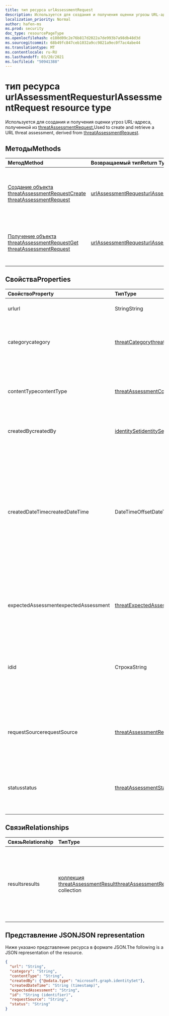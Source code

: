 ```yaml
---
title: тип ресурса urlAssessmentRequest
description: Используется для создания и получения оценки угрозы URL-адреса.
localization_priority: Normal
author: hafen-ms
ms.prod: security
doc_type: resourcePageType
ms.openlocfilehash: e180d09c2e76b817d2022a7de993b7a98db48d3d
ms.sourcegitcommit: 68b49fc847ceb1032a9cc9821a9ec0f7ac4abe44
ms.translationtype: MT
ms.contentlocale: ru-RU
ms.lasthandoff: 03/20/2021
ms.locfileid: "50941388"
---
```

# <a name="urlassessmentrequest-resource-type"></a><span data-ttu-id="5a11d-103">тип ресурса urlAssessmentRequest</span><span class="sxs-lookup"><span data-stu-id="5a11d-103">urlAssessmentRequest resource type</span></span>

<span data-ttu-id="5a11d-104">Используется для создания и получения оценки угроз URL-адреса, полученной из [threatAssessmentRequest.](threatAssessmentRequest.md)</span><span class="sxs-lookup"><span data-stu-id="5a11d-104">Used to create and retrieve a URL threat assessment, derived from [threatAssessmentRequest](threatAssessmentRequest.md).</span></span>

## <a name="methods"></a><span data-ttu-id="5a11d-105">Методы</span><span class="sxs-lookup"><span data-stu-id="5a11d-105">Methods</span></span>

| <span data-ttu-id="5a11d-106">Метод</span><span class="sxs-lookup"><span data-stu-id="5a11d-106">Method</span></span>       | <span data-ttu-id="5a11d-107">Возвращаемый тип</span><span class="sxs-lookup"><span data-stu-id="5a11d-107">Return Type</span></span> | <span data-ttu-id="5a11d-108">Описание</span><span class="sxs-lookup"><span data-stu-id="5a11d-108">Description</span></span> |
|:-------------|:------------|:------------|
| [<span data-ttu-id="5a11d-109">Создание объекта threatAssessmentRequest</span><span class="sxs-lookup"><span data-stu-id="5a11d-109">Create threatAssessmentRequest</span></span>](../api/informationprotection-post-threatassessmentrequests.md) | [<span data-ttu-id="5a11d-110">urlAssessmentRequest</span><span class="sxs-lookup"><span data-stu-id="5a11d-110">urlAssessmentRequest</span></span>](urlAssessmentRequest.md) | <span data-ttu-id="5a11d-111">Создайте новый запрос на оценку URL-адресов, разместив **объект urlAssessmentRequest.**</span><span class="sxs-lookup"><span data-stu-id="5a11d-111">Create a new URL assessment request by posting an **urlAssessmentRequest** object.</span></span> |
| [<span data-ttu-id="5a11d-112">Получение объекта threatAssessmentRequest</span><span class="sxs-lookup"><span data-stu-id="5a11d-112">Get threatAssessmentRequest</span></span>](../api/threatassessmentrequest-get.md) | [<span data-ttu-id="5a11d-113">urlAssessmentRequest</span><span class="sxs-lookup"><span data-stu-id="5a11d-113">urlAssessmentRequest</span></span>](urlassessmentrequest.md) | <span data-ttu-id="5a11d-114">Ознакомьтесь с свойствами и отношениями объекта **urlAssessmentRequest.**</span><span class="sxs-lookup"><span data-stu-id="5a11d-114">Read the properties and relationships of a **urlAssessmentRequest** object.</span></span> |

## <a name="properties"></a><span data-ttu-id="5a11d-115">Свойства</span><span class="sxs-lookup"><span data-stu-id="5a11d-115">Properties</span></span>

| <span data-ttu-id="5a11d-116">Свойство</span><span class="sxs-lookup"><span data-stu-id="5a11d-116">Property</span></span>     | <span data-ttu-id="5a11d-117">Тип</span><span class="sxs-lookup"><span data-stu-id="5a11d-117">Type</span></span>        | <span data-ttu-id="5a11d-118">Описание</span><span class="sxs-lookup"><span data-stu-id="5a11d-118">Description</span></span> |
|:-------------|:------------|:------------|
|<span data-ttu-id="5a11d-119">url</span><span class="sxs-lookup"><span data-stu-id="5a11d-119">url</span></span>|<span data-ttu-id="5a11d-120">String</span><span class="sxs-lookup"><span data-stu-id="5a11d-120">String</span></span>|<span data-ttu-id="5a11d-121">Строка URL-адреса.</span><span class="sxs-lookup"><span data-stu-id="5a11d-121">The URL string.</span></span>|
|<span data-ttu-id="5a11d-122">category</span><span class="sxs-lookup"><span data-stu-id="5a11d-122">category</span></span>|[<span data-ttu-id="5a11d-123">threatCategory</span><span class="sxs-lookup"><span data-stu-id="5a11d-123">threatCategory</span></span>](enums.md#threatcategory-values)|<span data-ttu-id="5a11d-124">Категория угроз.</span><span class="sxs-lookup"><span data-stu-id="5a11d-124">The threat category.</span></span> <span data-ttu-id="5a11d-125">Возможные значения: `spam`, `phishing`, `malware`.</span><span class="sxs-lookup"><span data-stu-id="5a11d-125">Possible values are: `spam`, `phishing`, `malware`.</span></span>|
|<span data-ttu-id="5a11d-126">contentType</span><span class="sxs-lookup"><span data-stu-id="5a11d-126">contentType</span></span>|[<span data-ttu-id="5a11d-127">threatAssessmentContentType</span><span class="sxs-lookup"><span data-stu-id="5a11d-127">threatAssessmentContentType</span></span>](enums.md#threatassessmentcontenttype-values)|<span data-ttu-id="5a11d-128">Тип контента оценки угрозы.</span><span class="sxs-lookup"><span data-stu-id="5a11d-128">The content type of the threat assessment.</span></span> <span data-ttu-id="5a11d-129">Возможные значения: `mail`, `url`, `file`.</span><span class="sxs-lookup"><span data-stu-id="5a11d-129">Possible values are: `mail`, `url`, `file`.</span></span>|
|<span data-ttu-id="5a11d-130">createdBy</span><span class="sxs-lookup"><span data-stu-id="5a11d-130">createdBy</span></span>|[<span data-ttu-id="5a11d-131">identitySet</span><span class="sxs-lookup"><span data-stu-id="5a11d-131">identitySet</span></span>](identityset.md)|<span data-ttu-id="5a11d-132">Создатель запроса на оценку угроз.</span><span class="sxs-lookup"><span data-stu-id="5a11d-132">The threat assessment request creator.</span></span>|
|<span data-ttu-id="5a11d-133">createdDateTime</span><span class="sxs-lookup"><span data-stu-id="5a11d-133">createdDateTime</span></span>|<span data-ttu-id="5a11d-134">DateTimeOffset</span><span class="sxs-lookup"><span data-stu-id="5a11d-134">DateTimeOffset</span></span>|<span data-ttu-id="5a11d-135">Тип Timestamp представляет сведения о времени и дате с использованием формата ISO 8601 (всегда применяется формат UTC).</span><span class="sxs-lookup"><span data-stu-id="5a11d-135">The Timestamp type represents date and time information using ISO 8601 format and is always in UTC time.</span></span> <span data-ttu-id="5a11d-136">Например, значение полуночи 1 января 2014 г. в формате UTC: `2014-01-01T00:00:00Z`.</span><span class="sxs-lookup"><span data-stu-id="5a11d-136">For example, midnight UTC on Jan 1, 2014 is `2014-01-01T00:00:00Z`.</span></span>|
|<span data-ttu-id="5a11d-137">expectedAssessment</span><span class="sxs-lookup"><span data-stu-id="5a11d-137">expectedAssessment</span></span>|[<span data-ttu-id="5a11d-138">threatExpectedAssessment</span><span class="sxs-lookup"><span data-stu-id="5a11d-138">threatExpectedAssessment</span></span>](enums.md#threatexpectedassessment-values)|<span data-ttu-id="5a11d-139">Ожидаемая оценка от ubmitter.</span><span class="sxs-lookup"><span data-stu-id="5a11d-139">The expected assessment from the ubmitter.</span></span> <span data-ttu-id="5a11d-140">Возможные значения: `block`, `unblock`.</span><span class="sxs-lookup"><span data-stu-id="5a11d-140">Possible values are: `block`, `unblock`.</span></span>|
|<span data-ttu-id="5a11d-141">id</span><span class="sxs-lookup"><span data-stu-id="5a11d-141">id</span></span>|<span data-ttu-id="5a11d-142">Строка</span><span class="sxs-lookup"><span data-stu-id="5a11d-142">String</span></span>|<span data-ttu-id="5a11d-143">Идентификатор запроса на оценку угрозы — это уникальный идентификатор глобального идентификатора (GUID).</span><span class="sxs-lookup"><span data-stu-id="5a11d-143">The threat assessment request ID is a globally unique identifier (GUID).</span></span>|
|<span data-ttu-id="5a11d-144">requestSource</span><span class="sxs-lookup"><span data-stu-id="5a11d-144">requestSource</span></span>|[<span data-ttu-id="5a11d-145">threatAssessmentRequestSource</span><span class="sxs-lookup"><span data-stu-id="5a11d-145">threatAssessmentRequestSource</span></span>](enums.md#threatassessmentrequestsource-values)|<span data-ttu-id="5a11d-146">Источник запроса на оценку угрозы.</span><span class="sxs-lookup"><span data-stu-id="5a11d-146">The source of the threat assessment request.</span></span> <span data-ttu-id="5a11d-147">Возможные значения: `user`, `administrator`.</span><span class="sxs-lookup"><span data-stu-id="5a11d-147">Possible values are: `user`, `administrator`.</span></span>|
|<span data-ttu-id="5a11d-148">status</span><span class="sxs-lookup"><span data-stu-id="5a11d-148">status</span></span>|[<span data-ttu-id="5a11d-149">threatAssessmentStatus</span><span class="sxs-lookup"><span data-stu-id="5a11d-149">threatAssessmentStatus</span></span>](enums.md#threatassessmentstatus-values)|<span data-ttu-id="5a11d-150">Состояние процесса оценки.</span><span class="sxs-lookup"><span data-stu-id="5a11d-150">The assessment process status.</span></span> <span data-ttu-id="5a11d-151">Возможные значения: `pending`, `completed`.</span><span class="sxs-lookup"><span data-stu-id="5a11d-151">Possible values are: `pending`, `completed`.</span></span>|

## <a name="relationships"></a><span data-ttu-id="5a11d-152">Связи</span><span class="sxs-lookup"><span data-stu-id="5a11d-152">Relationships</span></span>

| <span data-ttu-id="5a11d-153">Связь</span><span class="sxs-lookup"><span data-stu-id="5a11d-153">Relationship</span></span> | <span data-ttu-id="5a11d-154">Тип</span><span class="sxs-lookup"><span data-stu-id="5a11d-154">Type</span></span>        | <span data-ttu-id="5a11d-155">Описание</span><span class="sxs-lookup"><span data-stu-id="5a11d-155">Description</span></span> |
|:-------------|:------------|:------------|
|<span data-ttu-id="5a11d-156">results</span><span class="sxs-lookup"><span data-stu-id="5a11d-156">results</span></span>|<span data-ttu-id="5a11d-157">[коллекция threatAssessmentResult](threatassessmentresult.md)</span><span class="sxs-lookup"><span data-stu-id="5a11d-157">[threatAssessmentResult](threatassessmentresult.md) collection</span></span>|<span data-ttu-id="5a11d-158">Коллекция результатов оценки угроз.</span><span class="sxs-lookup"><span data-stu-id="5a11d-158">A collection of threat assessment results.</span></span> <span data-ttu-id="5a11d-159">Только для чтения.</span><span class="sxs-lookup"><span data-stu-id="5a11d-159">Read-only.</span></span> <span data-ttu-id="5a11d-160">По умолчанию это `GET /threatAssessmentRequests/{id}` свойство не возвращается, если оно не `$expand` применяется.</span><span class="sxs-lookup"><span data-stu-id="5a11d-160">By default, a `GET /threatAssessmentRequests/{id}` does not return this property unless you apply `$expand` on it.</span></span>|

## <a name="json-representation"></a><span data-ttu-id="5a11d-161">Представление JSON</span><span class="sxs-lookup"><span data-stu-id="5a11d-161">JSON representation</span></span>

<span data-ttu-id="5a11d-162">Ниже указано представление ресурса в формате JSON.</span><span class="sxs-lookup"><span data-stu-id="5a11d-162">The following is a JSON representation of the resource.</span></span>

<!-- {
  "blockType": "resource",
  "optionalProperties": [

  ],
  "@odata.type": "microsoft.graph.urlAssessmentRequest",
  "keyProperty": "id"
}-->

```json
{
  "url": "String",
  "category": "String",
  "contentType": "String",
  "createdBy": {"@odata.type": "microsoft.graph.identitySet"},
  "createdDateTime": "String (timestamp)",
  "expectedAssessment": "String",
  "id": "String (identifier)",
  "requestSource": "String",
  "status": "String"
}
```

<!-- uuid: 16cd6b66-4b1a-43a1-adaf-3a886856ed98
2019-02-04 14:57:30 UTC -->
<!-- {
  "type": "#page.annotation",
  "description": "urlAssessmentRequest resource",
  "keywords": "",
  "section": "documentation",
  "tocPath": ""
}-->

